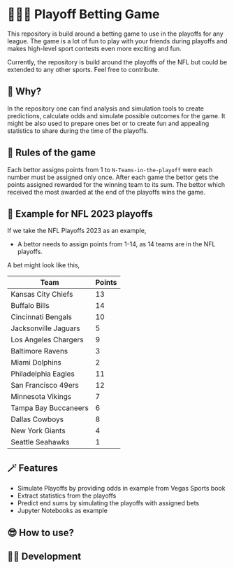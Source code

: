 # 🏈🏒🏀 Playoff Betting Game

This repository is build around a betting game to use in the playoffs for any league.
The game is a lot of fun to play with your friends during playoffs and makes high-level sport contests even more exciting and fun.

Currently, the repository is build around the playoffs of the NFL but could be extended to any other sports.
Feel free to contribute.

## 🤔 Why?
In the repository one can find analysis and simulation tools to create predictions, calculate odds and simulate possible outcomes for the game.
It might be also used to prepare ones bet or to create fun and appealing statistics to share during the time of the playoffs.

## 📏 Rules of the game

Each bettor assigns points from 1 to `N-Teams-in-the-playoff` were each number must be assigned only once.
After each game the bettor gets the points assigned rewarded for the winning team to its sum.
The bettor which received the most awarded at the end of the playoffs wins the game.

## 💸 Example for NFL 2023 playoffs

If we take the NFL Playoffs 2023 as an example,

- A bettor needs to assign points from 1-14, as 14 teams are in the NFL playoffs.

A bet might look like this,

|Team|Points|
|---|---|
|Kansas City Chiefs|13|
|Buffalo Bills|14|
|Cincinnati Bengals|10|
|Jacksonville Jaguars|5|
|Los Angeles Chargers|9|
|Baltimore Ravens|3|
|Miami Dolphins|2|
|Philadelphia Eagles|11|
|San Francisco 49ers|12|
|Minnesota Vikings|7|
|Tampa Bay Buccaneers|6|
|Dallas Cowboys|8|
|New York Giants|4|
|Seattle Seahawks|1|


## 🪄 Features

- Simulate Playoffs by providing odds in example from Vegas Sports book
- Extract statistics from the playoffs
- Predict end sums by simulating the playoffs with assigned bets
- Jupyter Notebooks as example

## 😎 How to use?

## 👩‍💻 Development

